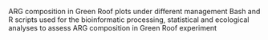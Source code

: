 ARG composition in Green Roof plots under different management
Bash and R scripts used for the bioinformatic processing, statistical and ecological analyses to assess ARG composition in Green Roof experiment
